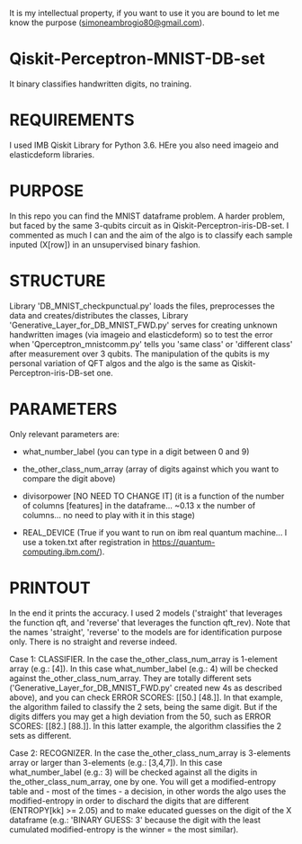 It is my intellectual property, if you want to use it you are bound to let me know the purpose (simoneambrogio80@gmail.com).


# Qiskit-Perceptron-MNIST-DB-set
It binary classifies handwritten digits, no training.


# REQUIREMENTS
I used IMB Qiskit Library for Python 3.6.
HEre you also need imageio and elasticdeform libraries.


# PURPOSE
In this repo you can find the MNIST dataframe problem. A harder problem, but faced by the same 3-qubits circuit as in Qiskit-Perceptron-iris-DB-set.
I commented as much I can and the aim of the algo is to classify each sample inputed (X[row]) in an unsupervised binary fashion.


# STRUCTURE
Library 'DB_MNIST_checkpunctual.py' loads the files, preprocesses the data and creates/distributes the classes,
Library 'Generative_Layer_for_DB_MNIST_FWD.py' serves for creating unknown handwritten images (via imageio and elasticdeform) so to test the error when 'Qperceptron_mnistcomm.py' tells you 'same class' or 'different class' after measurement over 3 qubits. The manipulation of the qubits is my personal variation of QFT algos and the algo is the same as Qiskit-Perceptron-iris-DB-set one.


# PARAMETERS
Only relevant parameters are:

- what_number_label (you can type in a digit between 0 and 9)

- the_other_class_num_array (array of digits against which you want to compare the digit above)

- divisorpower [NO NEED TO CHANGE IT] (it is a function of the number of columns [features] in the dataframe... ~0.13 x the number of columns... no need to play with it in this stage)

- REAL_DEVICE (True if you want to run on ibm real quantum machine... I use a token.txt after registration in https://quantum-computing.ibm.com/).


# PRINTOUT
In the end it prints the accuracy. I used 2 models ('straight' that leverages the function qft, and 'reverse' that leverages the function qft_rev).
Note that the names 'straight', 'reverse' to the models are for identification purpose only. There is no straight and reverse indeed.

Case 1: CLASSIFIER. In the case the_other_class_num_array is 1-element array (e.g.: [4]). In this case what_number_label (e.g.: 4) will be checked against the_other_class_num_array. They are totally different sets ('Generative_Layer_for_DB_MNIST_FWD.py' created new 4s as described above),
and you can check ERROR SCORES: [[50.] [48.]]. In that example, the algorithm failed to classify the 2 sets, being the same digit. But if the digits differs you may get a high deviation from the 50, such as ERROR SCORES: [[82.] [88.]]. In this latter example, the algorithm classifies the 2 sets as different. 

Case 2: RECOGNIZER. In the case the_other_class_num_array is 3-elements array or larger than 3-elements (e.g.: [3,4,7]). In this case what_number_label (e.g.: 3) will be checked against all the digits in the_other_class_num_array, one by one. You will get a modified-entropy table and - most of the times - a decision,
in other words the algo uses the modified-entropy in order to dischard the digits that are different (ENTROPY[kk] >= 2.05) and to make educated guesses on the digit of the X dataframe (e.g.: 'BINARY GUESS: 3' because the digit with the least cumulated modified-entropy is the winner = the most similar).



